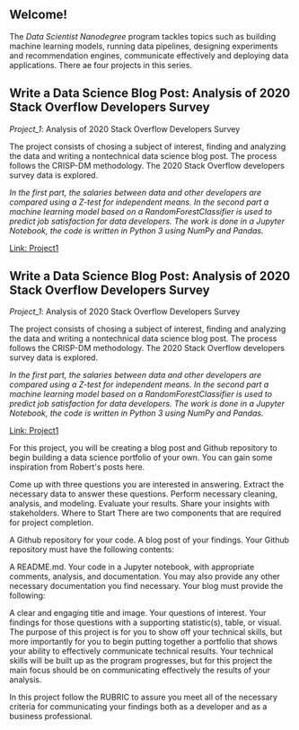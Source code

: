 ## Welcome! 

The *Data Scientist Nanodegree* program tackles topics such as building machine learning models, running data pipelines, designing experiments and recommendation engines, communicate effectively and deploying data applications. There ae four projects in this series.

## Write a Data Science Blog Post: Analysis of 2020 Stack Overflow Developers Survey

_Project_1_: Analysis of 2020 Stack Overflow Developers Survey 

The project consists of chosing a subject of interest, finding and analyzing the data and writing a nontechnical data science blog post. The process follows the CRISP-DM methodology. The 2020 Stack Overflow developers survey data is explored.

_In the first part, the salaries between data and other developers are compared using a Z-test for independent means. In the second part a machine learning model based on a RandomForestClassifier is used to predict job satisfaction for data developers. The work is done in a Jupyter Notebook, the code is written in Python 3 using NumPy and Pandas._

[Link: Project1](https://github.com/SolanaO/Developers_Survey_Analysis)

## Write a Data Science Blog Post: Analysis of 2020 Stack Overflow Developers Survey

_Project_1_: Analysis of 2020 Stack Overflow Developers Survey 

The project consists of chosing a subject of interest, finding and analyzing the data and writing a nontechnical data science blog post. The process follows the CRISP-DM methodology. The 2020 Stack Overflow developers survey data is explored.

_In the first part, the salaries between data and other developers are compared using a Z-test for independent means. In the second part a machine learning model based on a RandomForestClassifier is used to predict job satisfaction for data developers. The work is done in a Jupyter Notebook, the code is written in Python 3 using NumPy and Pandas._

[Link: Project1](https://github.com/SolanaO/Developers_Survey_Analysis)


For this project, you will be creating a blog post and Github repository to begin building a data science portfolio of your own. You can gain some inspiration from Robert's posts here.

Come up with three questions you are interested in answering.
Extract the necessary data to answer these questions.
Perform necessary cleaning, analysis, and modeling.
Evaluate your results.
Share your insights with stakeholders.
Where to Start
There are two components that are required for project completion.

A Github repository for your code.
A blog post of your findings.
Your Github repository must have the following contents:

A README.md.
Your code in a Jupyter notebook, with appropriate comments, analysis, and documentation.
You may also provide any other necessary documentation you find necessary. Your blog must provide the following:

A clear and engaging title and image.
Your questions of interest.
Your findings for those questions with a supporting statistic(s), table, or visual.
The purpose of this project is for you to show off your technical skills, but more importantly for you to begin putting together a portfolio that shows your ability to effectively communicate technical results. Your technical skills will be built up as the program progresses, but for this project the main focus should be on communicating effectively the results of your analysis.

In this project follow the RUBRIC to assure you meet all of the necessary criteria for communicating your findings both as a developer and as a business professional.
